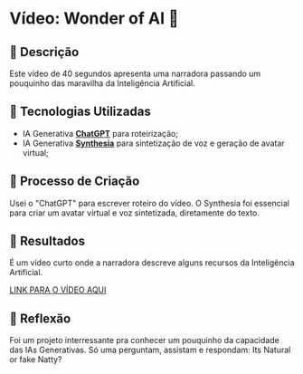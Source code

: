 # Vídeo: Wonder of AI 🎥

## 📒 Descrição
Este vídeo de 40 segundos apresenta uma narradora passando um pouquinho das maravilha da Inteligência Artificial.

## 🤖 Tecnologias Utilizadas
- IA Generativa **[ChatGPT](https://chat.openai.com)** para roteirização;
- IA Generativa **[Synthesia](https://app.synthesia.io/)** para sintetização de voz e geração de avatar virtual;

## 🧐 Processo de Criação
Usei o "ChatGPT" para escrever roteiro do vídeo. O Synthesia foi essencial para criar um avatar virtual e voz sintetizada, diretamente do texto.

## 🚀 Resultados
É um vídeo curto onde a narradora descreve alguns recursos da Inteligência Artificial.

[LINK PARA O VÍDEO AQUI](https://github.com/vaniomorais/lab-natty-or-not/blob/main/exemplos/Wonders%20of%20AI.mp4)

## 💭 Reflexão
Foi um projeto interressante pra conhecer um pouquinho da capacidade das IAs Generativas. Só uma perguntam, assistam e respondam: Its Natural or fake Natty?
